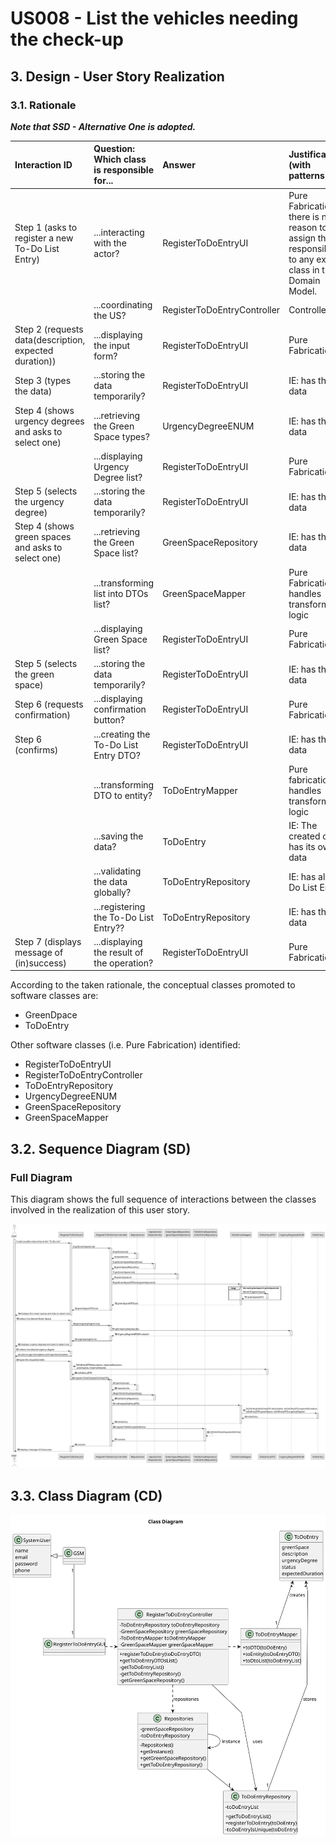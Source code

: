 # US008 - List the vehicles needing the check-up

## 3. Design - User Story Realization 

### 3.1. Rationale

_**Note that SSD - Alternative One is adopted.**_

| Interaction ID                                         | Question: Which class is responsible for... | Answer                      | Justification (with patterns)                                                                                 |
|:-------------------------------------------------------|:--------------------------------------------|:----------------------------|:--------------------------------------------------------------------------------------------------------------|
| Step 1 (asks to register a new To-Do List Entry)       | ...interacting with the actor?              | RegisterToDoEntryUI         | Pure Fabrication: there is no reason to assign this responsibility to any existing class in the Domain Model. |
|                                                        | ...coordinating the US?                     | RegisterToDoEntryController | Controller                                                                                                    |
| Step 2 (requests data(description, expected duration)) | ...displaying the input form?               | RegisterToDoEntryUI                | Pure Fabrication                                                                                              |
| Step 3 (types the data)                                | ...storing the data temporarily?            | RegisterToDoEntryUI                | IE: has the data                                                                                              |
| Step 4 (shows urgency degrees and asks to select one)  | ...retrieving the Green Space types?        | UrgencyDegreeENUM           | IE: has the data                                                                                              |
|                                                        | ...displaying Urgency Degree list?          | RegisterToDoEntryUI         | Pure Fabrication                                                                                              |
| Step 5 (selects the urgency degree)                    | ...storing the data temporarily?            | RegisterToDoEntryUI         | IE: has the data                                                                                              |
| Step 4 (shows green spaces and asks to select one)     | ...retrieving the Green Space list?         | GreenSpaceRepository        | IE: has the data                                                                                              |
|                                                        | ...transforming list into DTOs list?        | GreenSpaceMapper            | Pure Fabrication: handles transformation logic                                                                |
|                                                        | ...displaying Green Space list?             | RegisterToDoEntryUI         | Pure Fabrication                                                                                              |
| Step 5 (selects the green space)                       | ...storing the data temporarily?            | RegisterToDoEntryUI         | IE: has the data                                                                                              |
| Step 6 (requests confirmation)                         | ...displaying confirmation button?          | RegisterToDoEntryUI         | Pure Fabrication                                                                                              |
| Step 6 (confirms)                                      | ...creating the To-Do List Entry DTO?       | RegisterToDoEntryUI         | IE: has the data                                                                                              |
|                                                        | ...transforming DTO to entity?              | ToDoEntryMapper             | Pure fabrication: handles transformation logic                                                                |
|                                                        | ...saving the data?                         | ToDoEntry                   | IE: The created object has its own data                                                                       |
|                                                        | ...validating the data globally?            | ToDoEntryRepository         | IE: has all To-Do List Entries                                                                                |
|                                                        | ...registering the To-Do List Entry??       | ToDoEntryRepository         | IE: has the data                                                                                              |
| Step 7 (displays message of (in)success)               | ...displaying the result of the operation?  | RegisterToDoEntryUI         | Pure Fabrication                                                                                              |

According to the taken rationale, the conceptual classes promoted to software classes are: 

* GreenDpace
* ToDoEntry


Other software classes (i.e. Pure Fabrication) identified: 

*  RegisterToDoEntryUI
*  RegisterToDoEntryController
*  ToDoEntryRepository
*  UrgencyDegreeENUM
*  GreenSpaceRepository
*  GreenSpaceMapper


## 3.2. Sequence Diagram (SD)
### Full Diagram

This diagram shows the full sequence of interactions between the classes involved in the realization of this user story.

![Sequence Diagram - Full](svg/us021-sequence-diagram.svg)

## 3.3. Class Diagram (CD)

![Class Diagram](svg/us021-class-diagram.svg)